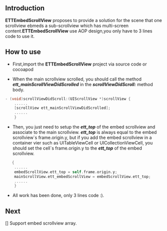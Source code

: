 ## Introduction

**ETTEmbedScrollView** proposes to provide a solution for the scene that one scrollview ebmeds a sub-scrollview which has multi-screen content.**ETTEmbedScrollView** use
AOP design,you only have to 3 lines code to use it.

## How to use 

* First,import the **ETTEmbedScrollView** project via source code or cocoapod

* When the main scrollview scrolled, you should call the method ***ett_mainScrollViewDidScrolled*** in the ***scrollViewDidScroll:*** method body.

```Objective-C 
- (void)scrollViewDidScroll:(UIScrollView *)scrollView {
    ......
    [scrollView ett_mainScrollViewDidScrolled];
    ......
    }
```

* Then, you just need to setup the ***ett_top*** of the embed scrollview and associate to the main scrollview.
***ett_top*** is always equal to the embed scrollview\`s frame.origin.y, but if you add the embed scrollview in a container vier such as UITableViewCell or UICollectionViewCell, you should set the cell\`s frame.origin.y to the ***ett_top*** of the embed scrollview.

```Objective-C 
   {
    ......
    embedScrollView.ett_top = self.frame.origin.y;
    mainScrollView.ett_embedScrollView = embedScrollView.ett_top;
    ......
    }
```
* All work has been done, only 3 lines code :).

## Next 
[] Support embed scrollview array.
